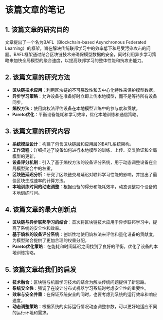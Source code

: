 # 该篇文章的笔记

## 1. 该篇文章的研究目的
文章提出了一个名为BAFL（Blockchain-based Asynchronous Federated Learning）的框架，旨在解决传统联邦学习中的效率低下和易受污染攻击的问题。BAFL框架通过结合区块链技术来确保模型数据的安全，同时利用异步学习策略来加快全局模型的聚合速度，以提高联邦学习的整体性能和抗攻击能力。

## 2. 该篇文章的研究方法
- **区块链技术应用**：利用区块链的不可篡改性和去中心化特性来保护模型数据。
- **异步学习策略**：允许设备在准备好时立即上传本地模型，而不是等待所有设备同步。
- **熵权方法**：使用熵权法评估设备在本地模型训练中的参与度和贡献。
- **Pareto优化**：平衡设备能耗和学习效率，优化本地训练和通信策略。

## 3. 该篇文章的研究内容
- **系统模型设计**：构建了包含区块链层和应用层的BAFL系统架构。
- **工作流程**：详细描述了设备如何进行本地模型的训练、上传、交叉验证和全局模型的更新。
- **设备评分机制**：引入了基于熵权方法的设备评分系统，用于动态调整设备在全局模型聚合中的权重。
- **区块链延迟分析**：研究了区块链交易延迟对联邦学习性能的影响，并提出了最佳区块生成速率的计算方法。
- **本地训练时间的动态调整**：根据设备的得分和能耗效率，动态调整每个设备的本地训练时间。

## 4. 该篇文章的最大创新点
- **区块链与异步联邦学习的结合**：首次将区块链技术应用于异步联邦学习中，提高了系统的安全性和效率。
- **基于熵权的设备评分系统**：创新性地使用熵权法来评估和量化设备的贡献度，为模型聚合提供了更加合理的权重分配。
- **Pareto优化策略**：在能耗和时间延迟之间找到了良好的平衡，优化了设备的本地训练策略。

## 5. 该篇文章给我们的启发
- **技术融合**：区块链与机器学习技术的结合为解决传统问题提供了新思路。
- **系统安全性**：强调了在设计分布式机器学习系统时考虑安全性的重要性。
- **效率与安全并重**：在保证系统安全的同时，也要考虑到系统的运行效率和响应速度。
- **动态调整策略**：根据系统的实际运行情况动态调整参数，可以更好地适应不同的运行环境和需求。
